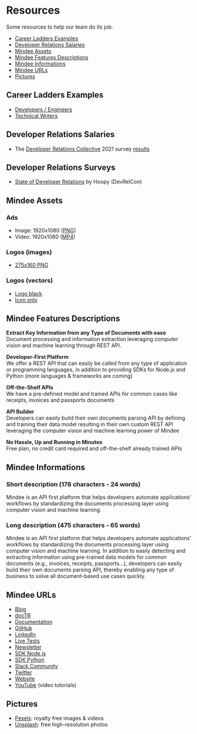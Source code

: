# Resources

Some resources to help our team do its job.

- [Career Ladders Examples](#career-ladders-examples)
- [Developer Relations Salaries](#developer-relations-salaries)
- [Mindee Assets](#mindee-assets)
- [Mindee Features Descriptions](#mindee-features-descriptions)
- [Mindee Informations](#mindee-informations)
- [Mindee URLs](#mindee-urls)
- [Pictures](#pictures)

## Career Ladders Examples
- [Developers / Engineers](https://career-ladders.dev/engineering/)
- [Technical Writers](https://career-ladders.dev/docs/)

## Developer Relations Salaries
- The [Developer Relations Collective](https://devrelcollective.fun/) 2021 survey [results](https://dev.to/bffjossy/2021-devrel-salary-survey-results-table-of-contents-43fe)

## Developer Relations Surveys
- [State of Developer Relations](https://www.stateofdeveloperrelations.com/) by Hoopy (DevRelCon)

## Mindee Assets

### Ads
- Image: 1920x1080 ([PNG](mindee/ad-1920x1080.png))
- Video: 1920x1080 ([MP4](mindee/ad-1920x1080.mp4))

### Logos (images)
- [275x160 PNG](mindee/Logo-275x160.png)

### Logos (vectors)
- [Logo black](mindee/logo.svg)
- [Icon only](mindee/logo-icon.svg)


## Mindee Features Descriptions

**Extract Key Information from any Type of Documents with ease**  
Document processing and information extraction leveraging computer vision and machine learning through REST API.

**Developer-First Platform**  
We offer a REST API that can easily be called from any type of application or programming languages, in addition to providing SDKs for Node.js and Python (more languages & frameworks are coming)

**Off-the-Shelf APIs**  
We have a pre-defined model and trained APIs for common cases like receipts, invoices and passports documents

**API Builder**  
Developers can easily build their own documents parsing API by defining and training their data model resulting in their own custom REST API leveraging the computer vision and machine learning power of Mindee

**No Hassle, Up and Running in Minutes**  
Free plan, no credit card required and off-the-shelf already trained APIs

## Mindee Informations

### Short description (178 characters - 24 words)
Mindee is an API first platform that helps developers automate applications' workflows by standardizing the documents processing layer using computer vision and machine learning.

### Long description (475 characters - 65 words)
Mindee is an API first platform that helps developers automate applications' workflows by standardizing the documents processing layer using computer vision and machine learning. In addition to easily detecting and extracting information using pre-trained data models for common documents (e.g., invoices, receipts, passports...), developers can easily build their own documents parsing API, thereby enabling any type of business to solve all document-based use cases quickly.

## Mindee URLs

- [Blog](https://blog.mindee.com)
- [docTR](https://github.com/mindee/doctr)
- [Documentation](https://developers.mindee.com/docs)
- [GitHub](https://github.com/mindee)
- [LinkedIn](https://www.linkedin.com/company/mindee/)
- [Live Tests](https://mindee.com/live-test)
- [Newsletter](https://cdn.forms-content.sg-form.com/13b540c7-2c28-11ec-a526-325185d2b4f9)
- [SDK Node.js](https://github.com/mindee/mindee-api-nodejs)
- [SDK Python](https://github.com/mindee/mindee-api-python)
- [Slack Community](https://join.slack.com/t/mindee-community/shared_invite/zt-uzgmljfl-MotFVfH~IdEZxjp~0zldww)
- [Twitter](https://twitter.com/mindeeAPI)
- [Website](https://mindee.com)
- [YouTube](https://www.youtube.com/channel/UCXcb0H4P81RqvvvFfWdszoA) (video tutorials)

## Pictures
- [Pexels](https://www.pexels.com/): royalty free images & videos
- [Unsplash](https://unsplash.com): free high-resolution photos
